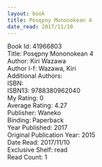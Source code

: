 ```yaml
---
layout: book
title: Posępny Mononokean 4
date_read: 2017/11/10
---
```


Book Id: 41966803<br />
Title: Posępny Mononokean 4<br />
Author: Kiri Wazawa<br />
Author l-f: Wazawa, Kiri<br />
Additional Authors: <br />
ISBN: <br />
ISBN13: 9788380962040<br />
My Rating: 0<br />
Average Rating: 4.27<br />
Publisher: Waneko<br />
Binding: Paperback<br />
Year Published: 2017<br />
Original Publication Year: 2015<br />
Date Read: 2017/11/10<br />
Exclusive Shelf: read<br />
Read Count: 1<br />

